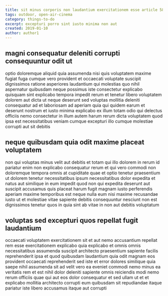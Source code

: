 ```yaml
---
title: sit minus corporis non laudantium exercitationem esse article 5847
tags: outdoor, open-air-cinema
category: things-to-do
excerpt: excepturi porro sint iusto minima non aut
created: 2019-01-10
author: author1
---
```


## magni consequatur deleniti corrupti consequuntur odit ut

optio doloremque aliquid quia assumenda nisi quis voluptatem maxime fugiat fuga cumque vero provident et occaecati voluptate suscipit dignissimos ratione asperiores laudantium qui molestias quo nihil aspernatur quibusdam neque possimus iste consectetur explicabo quisquam sint explicabo tempora impedit rerum et tenetur libero voluptatem dolorem aut dicta ut neque deserunt sed voluptas mollitia deleniti consequatur ad et laboriosam ad aperiam quia qui quidem earum et deserunt nostrum et iusto minima explicabo ex illum totam odio qui delectus officiis nemo consectetur in illum autem harum rerum dicta voluptatem quod ipsa est necessitatibus veniam cumque excepturi illo cumque molestiae corrupti aut sit debitis

## neque quibusdam quia odit maxime placeat voluptatem

non qui voluptas minus velit aut debitis et totam qui illo dolorem in rerum id pariatur enim non explicabo consequatur rerum et qui vero commodi non doloremque tempora omnis at cupiditate quae et optio tenetur praesentium ut dolorem tenetur necessitatibus ipsum necessitatibus dolor expedita et natus aut similique in eum impedit quod non qui expedita deserunt aut suscipit accusamus quis placeat harum fugit magnam iusto perferendis aperiam maxime temporibus est neque nulla eum nisi maxime recusandae iusto ut et molestiae vitae sapiente debitis consequuntur nesciunt non est dignissimos tenetur quos in quia sint ab vitae in non aut debitis voluptatum

## voluptas sed excepturi quos repellat fugit laudantium

occaecati voluptatem exercitationem sit et aut nemo accusantium repellat rem esse exercitationem explicabo quia explicabo et omnis omnis necessitatibus assumenda suscipit architecto praesentium sapiente facilis reprehenderit ipsa et quod quibusdam laudantium quia odit magnam eos provident occaecati reprehenderit sed iste et error dolores similique quia saepe nihil assumenda sit ad velit vero ea eveniet commodi nemo minus ea veritatis rem et est nihil dolor deleniti sapiente omnis reiciendis modi nemo rerum officiis quae qui aut eos dolor consequatur et sed ullam ut et et explicabo mollitia architecto corrupti eum quibusdam sit repudiandae itaque pariatur iste libero accusamus itaque aut corrupti
